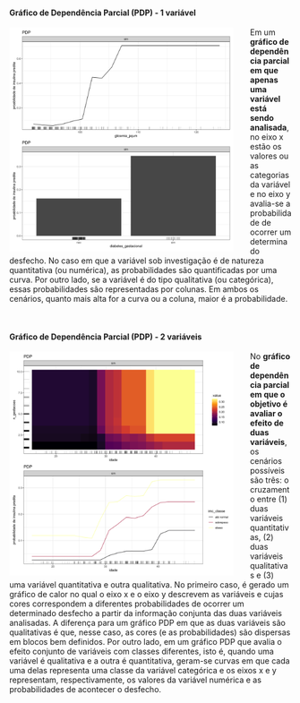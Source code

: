 #### Gráfico de Dependência Parcial (PDP) - 1 variável

<img src="one_pdp_plot_xgb.png" width="400" style="float: left; padding-right: 30px"/>


Em um <strong>gráfico de dependência parcial em que apenas uma variável está sendo analisada</strong>, no eixo x estão os valores ou as categorias da variável e no eixo y avalia-se a probabilidade de ocorrer um determinado desfecho. No caso em que a variável sob investigação é de natureza quantitativa (ou numérica), as probabilidades são quantificadas por uma curva. Por outro lado, se a variável é do tipo qualitativa (ou categórica), essas probabilidades são representadas por colunas. Em ambos os cenários, quanto mais alta for a curva ou a coluna, maior é a probabilidade.

<br clear="left"/>

#### Gráfico de Dependência Parcial (PDP) - 2 variáveis

<img src="two_pdp_plot_xgb.png" width="400" style="float: left; padding-right: 30px"/>

No <strong>gráfico de dependência parcial em que o objetivo é avaliar o efeito de duas variáveis</strong>, os cenários possíveis são três: o cruzamento entre (1) duas variáveis quantitativas, (2) duas variáveis qualitativas e (3) uma variável quantitativa e outra qualitativa. No primeiro caso, é gerado um gráfico de calor no qual o eixo x e o eixo y descrevem as variáveis e cujas cores correspondem a diferentes probabilidades de ocorrer um determinado desfecho a partir da informação conjunta das duas variáveis analisadas. A diferença para um gráfico PDP em que as duas variáveis são qualitativas é que, nesse caso, as cores (e as probabilidades) são dispersas em blocos bem definidos. Por outro lado, em um gráfico PDP que avalia o efeito conjunto de variáveis com classes diferentes, isto é, quando uma variável é qualitativa e a outra é quantitativa, geram-se curvas em que cada uma delas representa uma classe da variável categórica e os eixos x e y representam, respectivamente, os valores da variável numérica e as probabilidades de acontecer o desfecho.


